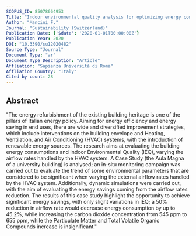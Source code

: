 ```yaml
---
SCOPUS_ID: 85078664953
Title: "Indoor environmental quality analysis for optimizing energy consumptions varying air ventilation rates"
Author: "Mancini F."
Journal: "Sustainability (Switzerland)"
Publication Date: {'$date': '2020-01-01T00:00:00Z'}
Publication Year: 2020
DOI: "10.3390/su12020482"
Source Type: "Journal"
Document Type: "ar"
Document Type Description: "Article"
Affliation: "Sapienza Università di Roma"
Affliation Country: "Italy"
Cited by count: 28
---
```


## Abstract
"The energy refurbishment of the existing building heritage is one of the pillars of Italian energy policy. Aiming for energy efficiency and energy saving in end uses, there are wide and diversified improvement strategies, which include interventions on the building envelope and Heating, Ventilation, and Air Conditioning (HVAC) systems, with the introduction of renewable energy sources. The research aims at evaluating the building energy consumptions and Indoor Environmental Quality (IEQ), varying the airflow rates handled by the HVAC system. A Case Study (the Aula Magna of a university building) is analysed; an in-situ monitoring campaign was carried out to evaluate the trend of some environmental parameters that are considered to be significant when varying the external airflow rates handled by the HVAC system. Additionally, dynamic simulations were carried out, with the aim of evaluating the energy savings coming from the airflow rates reduction. The results of this case study highlight the opportunity to achieve significant energy savings, with only slight variations in IEQ; a 50% reduction in airflow rate would decrease energy consumption by up to 45.2%, while increasing the carbon dioxide concentration from 545 ppm to 655 ppm, while the Particulate Matter and Total Volatile Organic Compounds increase is insignificant."
